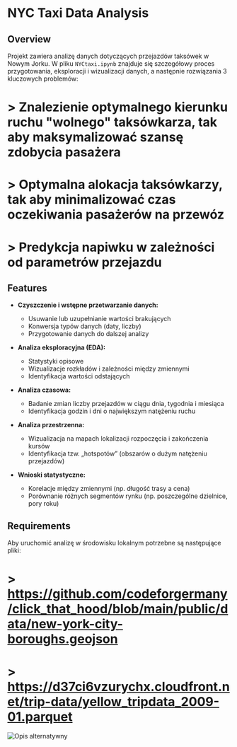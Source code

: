 # NYC Taxi Data Analysis

## Overview
Projekt zawiera analizę danych dotyczących przejazdów taksówek w Nowym Jorku.
W pliku `NYCtaxi.ipynb` znajduje się szczegółowy proces przygotowania, eksploracji i wizualizacji danych, a następnie rozwiązania 3 kluczowych problemów:
# > Znalezienie optymalnego kierunku ruchu "wolnego" taksówkarza, tak aby maksymalizować szansę zdobycia pasażera
# > Optymalna alokacja taksówkarzy, tak aby minimalizować czas oczekiwania pasażerów na przewóz
# > Predykcja napiwku w zależności od parametrów przejazdu

## Features
- **Czyszczenie i wstępne przetwarzanie danych:**  
  - Usuwanie lub uzupełnianie wartości brakujących  
  - Konwersja typów danych (daty, liczby)  
  - Przygotowanie danych do dalszej analizy

- **Analiza eksploracyjna (EDA):**  
  - Statystyki opisowe
  - Wizualizacje rozkładów i zależności między zmiennymi  
  - Identyfikacja wartości odstających

- **Analiza czasowa:**  
  - Badanie zmian liczby przejazdów w ciągu dnia, tygodnia i miesiąca  
  - Identyfikacja godzin i dni o największym natężeniu ruchu

- **Analiza przestrzenna:**  
  - Wizualizacja na mapach lokalizacji rozpoczęcia i zakończenia kursów  
  - Identyfikacja tzw. „hotspotów” (obszarów o dużym natężeniu przejazdów)

- **Wnioski statystyczne:**  
  - Korelacje między zmiennymi (np. długość trasy a cena)  
  - Porównanie różnych segmentów rynku (np. poszczególne dzielnice, pory roku)

## Requirements
Aby uruchomić analizę w środowisku lokalnym potrzebne są następujące pliki:
# > https://github.com/codeforgermany/click_that_hood/blob/main/public/data/new-york-city-boroughs.geojson
# > https://d37ci6vzurychx.cloudfront.net/trip-data/yellow_tripdata_2009-01.parquet

![Opis alternatywny](.C:/Users/marco/OneDrive/Documents/Praca/optymalny_kierunek_ruchu.png "Optymalny kierunek ruchu taksówek")






